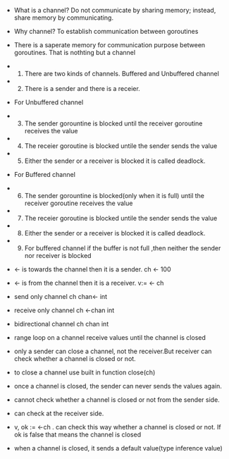- What is a channel?
    Do not communicate by sharing memory; instead, share memory by communicating.

- Why channel?
  To establish communication between goroutines


- There is a saperate memory for communication purpose between goroutines. That is nothting but a channel
- 1. There are two kinds of channels. Buffered and Unbuffered channel
- 2. There is a sender and there is a receier.
- For Unbuffered channel
- 3. The sender gorountine is blocked until the receiver goroutine receives the value
- 4. The receier goroutine is blocked untile the sender sends the value
- 5. Either the sender or a receiver is blocked it is called deadlock.

- For Buffered channel
- 6. The sender gorountine is blocked(only when it is full) until the receiver goroutine receives the value
- 7. The receier goroutine is blocked untile the sender sends the value
- 8. Either the sender or a receiver is blocked it is called deadlock.
- 9. For buffered channel if the buffer is not full ,then neither the sender nor receiver is blocked

- <- is towards the channel then it is a sender. ch <- 100
- <- is from the channel then it is a receiver. v:= <- ch

- send only channel   ch chan<- int
- receive only channel ch <-chan int
- bidirectional channel ch chan int

- range loop on a channel receive values until the channel is closed
- only a sender can close a channel, not the receiver.But receiver can check whether a channel is closed or not.
- to close a channel use built in function close(ch)
- once a channel is closed, the sender can never sends the values again.
- cannot check whether a channel is closed or not from the sender side.
- can check at the receiver side.
- v, ok := <-ch . can check this way whether a channel is closed or not. If ok is false that means the channel is closed
- when a channel is closed, it sends a default value(type inference value)
